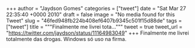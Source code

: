 
+++
author = "Jaydson Gomes"
categories = ["tweet"]
date = "Sat Mar 27 22:35:40 +0000 2010"
draft = false
image = "No media found for this Tweet"
slug = "46fed948fb224b408ef6407b9345c501f15d88de"
tags = ["tweet"]
title = """Finalmente me livrei tota..."""
tweet = true
tweet_url = "https://twitter.com/jaydson/status/11164983049"
+++
Finalmente me livrei totalmente das drogas.  Windows só uso na firma.
